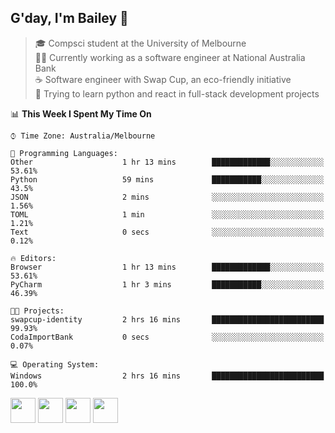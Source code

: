 ## G'day, I'm Bailey 👋

> 🎓 Compsci student at the University of Melbourne <br>
> 👨‍💻 Currently working as a software engineer at National Australia Bank <br>
> ☕️ Software engineer with Swap Cup, an eco-friendly initiative <br>
> 🌱 Trying to learn python and react in full-stack development projects

<!--START_SECTION:waka-->
📊 **This Week I Spent My Time On** 

```text
⌚︎ Time Zone: Australia/Melbourne

💬 Programming Languages: 
Other                    1 hr 13 mins        █████████████░░░░░░░░░░░░   53.61% 
Python                   59 mins             ███████████░░░░░░░░░░░░░░   43.5% 
JSON                     2 mins              ░░░░░░░░░░░░░░░░░░░░░░░░░   1.56% 
TOML                     1 min               ░░░░░░░░░░░░░░░░░░░░░░░░░   1.21% 
Text                     0 secs              ░░░░░░░░░░░░░░░░░░░░░░░░░   0.12%

🔥 Editors: 
Browser                  1 hr 13 mins        █████████████░░░░░░░░░░░░   53.61% 
PyCharm                  1 hr 3 mins         ███████████░░░░░░░░░░░░░░   46.39%

🐱‍💻 Projects: 
swapcup-identity         2 hrs 16 mins       █████████████████████████   99.93% 
CodaImportBank           0 secs              ░░░░░░░░░░░░░░░░░░░░░░░░░   0.07%

💻 Operating System: 
Windows                  2 hrs 16 mins       █████████████████████████   100.0%

```


<!--END_SECTION:waka-->

[<img height="40px" src="https://img.icons8.com/ios-filled/2x/linkedin.png">](https://linkedin.com/in/baileybutler1)
[<img height="40px" src="https://img.icons8.com/ios-filled/2x/github.png">](https://github.com/baely)
[<img height="40px" src="https://img.icons8.com/ios-filled/2x/salesforce.png">](https://trailblazer.me/id/baileybutler)
[<img height="40px" src="https://img.icons8.com/ios-filled/2x/instagram.png">](https://instagram.com/bae1y)
